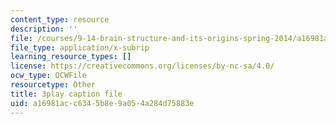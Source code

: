 ```yaml
---
content_type: resource
description: ''
file: /courses/9-14-brain-structure-and-its-origins-spring-2014/a16981acc6345b8e9a054a284d75883e_555114.vtt
file_type: application/x-subrip
learning_resource_types: []
license: https://creativecommons.org/licenses/by-nc-sa/4.0/
ocw_type: OCWFile
resourcetype: Other
title: 3play caption file
uid: a16981ac-c634-5b8e-9a05-4a284d75883e
---
```

